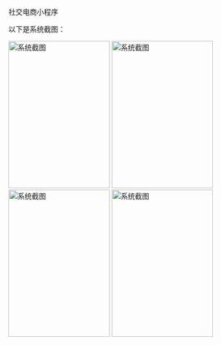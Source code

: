 社交电商小程序

以下是系统截图：
<div><img alt="系统截图" width="200" height="290" src="https://gitee.com/liuhangjun/mina_social_business/raw/master/resources/images/1.jpeg">
<img alt="系统截图" width="200" height="290" src="https://gitee.com/liuhangjun/mina_social_business/raw/master/resources/images/2.jpeg">
<img alt="系统截图" width="200" height="290" src="https://gitee.com/liuhangjun/mina_social_business/raw/master/resources/images/3.png">
<img alt="系统截图" width="200" height="290" src="https://gitee.com/liuhangjun/mina_social_business/raw/master/resources/images/4.jpeg"></div>